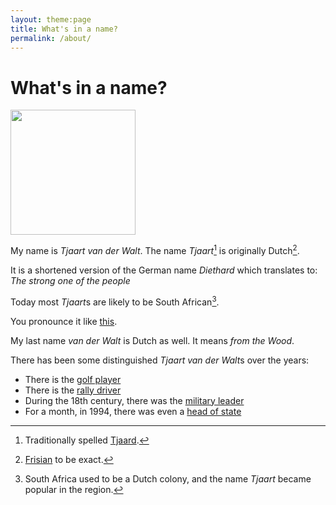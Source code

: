 ```yaml
---
layout: theme:page
title: What's in a name?
permalink: /about/
---
```


# What's in a name?
<img class="rounded-img float-right" width="200" src="https://s.gravatar.com/avatar/802e5786235d6cfa93279d29c6626c4c?s=200">

My name is *Tjaart van der Walt*. The name *Tjaart*[^1] is originally Dutch[^2].

It is a shortened version of the German name *Diethard* which translates to: *The strong one of the people*

Today most *Tjaart*s are likely to be South African[^3].

You pronounce it like [this](http://www.pronouncenames.com/pronounce/tjaart).

My last name *van der Walt* is Dutch as well. It means *from the Wood*.

There has been some distinguished *Tjaart van der Walt*s over the years:

-   There is the [golf player](http://tjaart.com/)
-   There is the [rally driver](http://www.rallyworld.net/index.php/northern-regions/79-news/1621-tjaart-van-der-walt-gets-electrothread-sponsorship-for-northern-regions-rally-championship)
-   During the 18th century, there was the [military leader](http://vanderwalt.org.za/item/71-kommandant-tjaart-van-der-walt)
-   For a month, in 1994, there was even a [head of state](http://en.wikipedia.org/wiki/List_of_heads_of_state_of_Bophuthatswana)

[^1]: Traditionally spelled [Tjaard](http://www.babynamespedia.com/meaning/Tjaard).
[^2]: [Frisian](https://en.wikipedia.org/wiki/Friesland#/media/File:Friesland_in_the_Netherlands.svg) to be exact.
[^3]: South Africa used to be a Dutch colony, and the name *Tjaart* became popular in the region.
